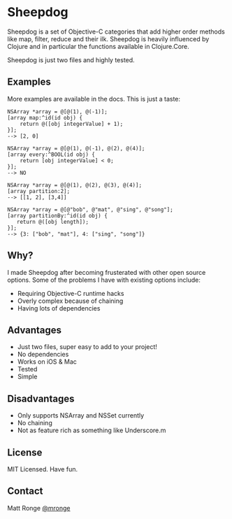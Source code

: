 # Sheepdog

Sheepdog is a set of Objective-C categories that add higher order methods like map, filter, reduce and their ilk. Sheepdog is heavily influenced by Clojure and in particular the functions available in Clojure.Core. 

Sheepdog is just two files and highly tested.

## Examples

More examples are available in the docs. This is just a taste:

```
NSArray *array = @[@(1), @(-1)];
[array map:^id(id obj) {
    return @([obj integerValue] + 1);
}];
--> [2, 0]

NSArray *array = @[@(1), @(-1), @(2), @(4)];
[array every:^BOOL(id obj) {
    return [obj integerValue] < 0;
}];
--> NO

NSArray *array = @[@(1), @(2), @(3), @(4)];
[array partition:2];
--> [[1, 2], [3,4]]

NSArray *array = @[@"bob", @"mat", @"sing", @"song"];
[array partitionBy:^id(id obj) {
   return @([obj length]);
}];
--> {3: ["bob", "mat"], 4: ["sing", "song"]}
```

## Why?

I made Sheepdog after becoming frusterated with other open source options. Some of the problems I have with existing options include:

* Requiring Objective-C runtime hacks
* Overly complex because of chaining
* Having lots of dependencies

## Advantages
* Just two files, super easy to add to your project!
* No dependencies
* Works on iOS & Mac
* Tested
* Simple

## Disadvantages
* Only supports NSArray and NSSet currently
* No chaining
* Not as feature rich as something like Underscore.m

## License

MIT Licensed. Have fun.

## Contact

Matt Ronge
[@mronge](http://www.twitter.com/mronge)